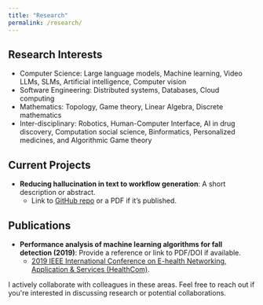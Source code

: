 ```yaml
---
title: "Research"
permalink: /research/
---
```


## Research Interests
- Computer Science: Large language models, Machine learning, Video LLMs, SLMs, Artificial intelligence, Computer vision
- Software Engineering: Distributed systems, Databases, Cloud computing
- Mathematics: Topology, Game theory, Linear Algebra, Discrete mathematics
- Inter-disciplinary: Robotics, Human-Computer Interface, AI in drug discovery, Computation social science, Binformatics, Personalized medicines, and Algorithmic Game theory

## Current Projects
- **Reducing hallucination in text to workflow generation**: A short description or abstract.  
  - Link to [GitHub repo](https://github.com/yourusername/yourproject) or a PDF if it’s published.

## Publications
- **Performance analysis of machine learning algorithms for fall detection (2019)**: Provide a reference or link to PDF/DOI if available.
  - [2019 IEEE International Conference on E-health Networking, Application & Services (HealthCom)]([https://ieeexplore.ieee.org/abstract/document/9009442]).

I actively collaborate with colleagues in these areas. Feel free to reach out if you're interested in discussing research or potential collaborations.
